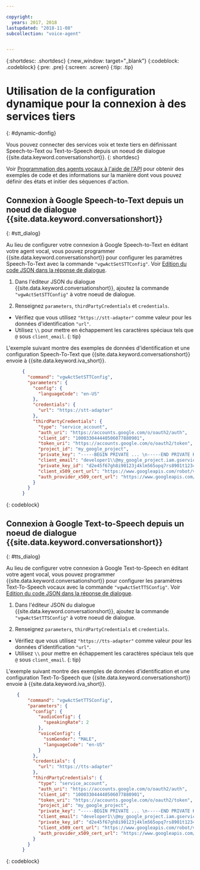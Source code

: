 ```yaml
---

copyright:
  years: 2017, 2018
lastupdated: "2018-11-08"
subcollection: "voice-agent"


---
```


{:shortdesc: .shortdesc}
{:new_window: target="_blank"}
{:codeblock: .codeblock}
{:pre: .pre}
{:screen: .screen}
{:tip: .tip}


# Utilisation de la configuration dynamique pour la connexion à des services tiers
{: #dynamic-donfig}

Vous pouvez connecter des services voix et texte tiers en définissant Speech-to-Text ou Text-to-Speech depuis un noeud de dialogue {{site.data.keyword.conversationshort}}.
{: shortdesc}

Voir [Programmation des agents vocaux à l'aide de l'API](/docs/services/voice-agent?topic=voice-agent-api) pour obtenir des exemples de code et des informations sur la manière dont vous pouvez définir des états et initier des séquences d'action.

## Connexion à Google Speech-to-Text depuis un noeud de dialogue {{site.data.keyword.conversationshort}}
{: #stt_dialog}

Au lieu de configurer votre connexion à Google Speech-to-Text en éditant votre agent vocal, vous pouvez programmer {{site.data.keyword.conversationshort}} pour configurer les paramètres Speech-To-Text avec la commande `"vgwActSetSTTConfig"`. Voir [Edition du code JSON dans la réponse de dialogue](/docs/services/voice-agent?topic=voice-agent-api#json-editor).

1. Dans l'éditeur JSON du dialogue {{site.data.keyword.conversationshort}}, ajoutez la commande `"vgwActSetSTTConfig"` à votre noeud de dialogue.

1. Renseignez `parameters`, `thirdPartyCredentials` et `credentials`.

  * Vérifiez que vous utilisez `"https://stt-adapter"` comme valeur pour les données d'identification `"url"`.
  * Utilisez `\\` pour mettre en échappement les caractères spéciaux tels que `@` sous `client_email`.
  {: tip}

  L'exemple suivant montre des exemples de données d'identification et une configuration Speech-To-Text que {{site.data.keyword.conversationshort}} envoie à {{site.data.keyword.iva_short}}.

  ```json
        {
          "command": "vgwActSetSTTConfig",
          "parameters": {
            "config": {
              "languageCode": "en-US"
            },
            "credentials": {
              "url": "https://stt-adapter"
            },
            "thirdPartyCredentials": {
              "type": "service_account",
              "auth_uri": "https://accounts.google.com/o/oauth2/auth",
              "client_id": "100033044440506077880901",
              "token_uri": "https://accounts.google.com/o/oauth2/token",
              "project_id": "my_google_project",
              "private_key": "-----BEGIN PRIVATE ... \n-----END PRIVATE KEY-----\n",
              "client_email": "developer1\\@my_google_project.iam.gserviceaccount.com",
              "private_key_id": "d2e45f67gh8i90123j4klm565opq7rs8901t1234",
              "client_x509_cert_url": "https://www.googleapis.com/robot/v1/metadata/x509/developer1@my_google_project.iam.gserviceaccount.com",
              "auth_provider_x509_cert_url": "https://www.googleapis.com/oauth2/v1/certs"
            }
          }
        }
  ```
  {: codeblock}


## Connexion à Google Text-to-Speech depuis un noeud de dialogue {{site.data.keyword.conversationshort}}
{: #tts_dialog}

Au lieu de configurer votre connexion à Google Text-to-Speech en éditant votre agent vocal, vous pouvez programmer {{site.data.keyword.conversationshort}} pour configurer les paramètres Text-To-Speech vocaux avec la commande `"vgwActSetTTSConfig"`. Voir [Edition du code JSON dans la réponse de dialogue](/docs/services/voice-agent?topic=voice-agent-api#json-editor).

1. Dans l'éditeur JSON du dialogue {{site.data.keyword.conversationshort}}, ajoutez la commande `"vgwActSetTTSConfig"` à votre noeud de dialogue.

1. Renseignez `parameters`, `thirdPartyCredentials` et `credentials`.

  * Vérifiez que vous utilisez `"https://tts-adapter"` comme valeur pour les données d'identification `"url"`.
  * Utilisez `\\` pour mettre en échappement les caractères spéciaux tels que `@` sous `client_email`.
  {: tip}

  L'exemple suivant montre des exemples de données d'identification et une configuration Text-To-Speech que {{site.data.keyword.conversationshort}} envoie à {{site.data.keyword.iva_short}}.

  ```json
      {
          "command": "vgwActSetTTSConfig",
          "parameters": {
            "config": {
              "audioConfig": {
                "speakingRate": 2
              },
              "voiceConfig": {
                "ssmGender": "MALE",
                "languageCode": "en-US"
              }
            },
            "credentials": {
              "url": "https://tts-adapter"
            },
            "thirdPartyCredentials": {
              "type": "service_account",
              "auth_uri": "https://accounts.google.com/o/oauth2/auth",
              "client_id": "100033044440506077880901",
              "token_uri": "https://accounts.google.com/o/oauth2/token",
              "project_id": "my_google_project",
              "private_key": "-----BEGIN PRIVATE ... \n-----END PRIVATE KEY-----\n",
              "client_email": "developer1\\@my_google_project.iam.gserviceaccount.com",
              "private_key_id": "d2e45f67gh8i90123j4klm565opq7rs8901t1234",
              "client_x509_cert_url": "https://www.googleapis.com/robot/v1/metadata/x509/developer1@my_google_project.iam.gserviceaccount.com",
              "auth_provider_x509_cert_url": "https://www.googleapis.com/oauth2/v1/certs"
            }
          }
        }
  ```
  {: codeblock}
